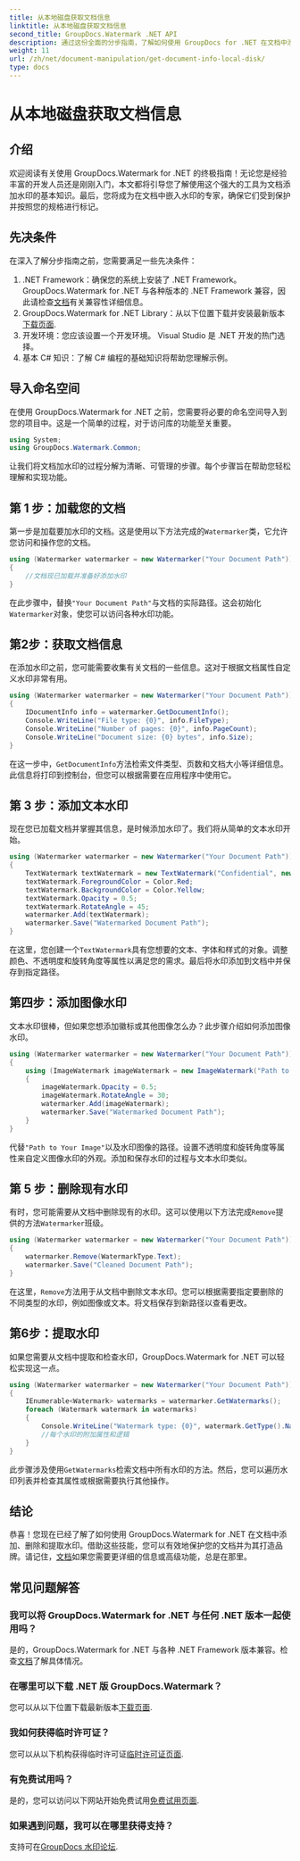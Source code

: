 ```yaml
---
title: 从本地磁盘获取文档信息
linktitle: 从本地磁盘获取文档信息
second_title: GroupDocs.Watermark .NET API
description: 通过这份全面的分步指南，了解如何使用 GroupDocs for .NET 在文档中添加、删除和提取水印。
weight: 11
url: /zh/net/document-manipulation/get-document-info-local-disk/
type: docs
---
```

# 从本地磁盘获取文档信息

## 介绍
欢迎阅读有关使用 GroupDocs.Watermark for .NET 的终极指南！无论您是经验丰富的开发人员还是刚刚入门，本文都将引导您了解使用这个强大的工具为文档添加水印的基本知识。最后，您将成为在文档中嵌入水印的专家，确保它们受到保护并按照您的规格进行标记。
## 先决条件
在深入了解分步指南之前，您需要满足一些先决条件：
1.  .NET Framework：确保您的系统上安装了 .NET Framework。 GroupDocs.Watermark for .NET 与各种版本的 .NET Framework 兼容，因此请检查[文档](https://tutorials.groupdocs.com/Watermark/net/)有关兼容性详细信息。
2.  GroupDocs.Watermark for .NET Library：从以下位置下载并安装最新版本[下载页面](https://releases.groupdocs.com/Watermark/net/).
3. 开发环境：您应该设置一个开发环境。 Visual Studio 是 .NET 开发的热门选择。
4. 基本 C# 知识：了解 C# 编程的基础知识将帮助您理解示例。
## 导入命名空间
在使用 GroupDocs.Watermark for .NET 之前，您需要将必要的命名空间导入到您的项目中。这是一个简单的过程，对于访问库的功能至关重要。
```csharp
using System;
using GroupDocs.Watermark.Common;
```
让我们将文档加水印的过程分解为清晰、可管理的步骤。每个步骤旨在帮助您轻松理解和实现功能。
## 第 1 步：加载您的文档
第一步是加载要加水印的文档。这是使用以下方法完成的`Watermarker`类，它允许您访问和操作您的文档。
```csharp
using (Watermarker watermarker = new Watermarker("Your Document Path"))
{
    //文档现已加载并准备好添加水印
}
```
在此步骤中，替换`"Your Document Path"`与文档的实际路径。这会初始化`Watermarker`对象，使您可以访问各种水印功能。
## 第2步：获取文档信息
在添加水印之前，您可能需要收集有关文档的一些信息。这对于根据文档属性自定义水印非常有用。

```csharp
using (Watermarker watermarker = new Watermarker("Your Document Path"))
{
    IDocumentInfo info = watermarker.GetDocumentInfo();
    Console.WriteLine("File type: {0}", info.FileType);
    Console.WriteLine("Number of pages: {0}", info.PageCount);
    Console.WriteLine("Document size: {0} bytes", info.Size);
}
```
在这一步中，`GetDocumentInfo`方法检索文件类型、页数和文档大小等详细信息。此信息将打印到控制台，但您可以根据需要在应用程序中使用它。
## 第 3 步：添加文本水印
现在您已加载文档并掌握其信息，是时候添加水印了。我们将从简单的文本水印开始。

```csharp
using (Watermarker watermarker = new Watermarker("Your Document Path"))
{
    TextWatermark textWatermark = new TextWatermark("Confidential", new Font("Arial", 36));
    textWatermark.ForegroundColor = Color.Red;
    textWatermark.BackgroundColor = Color.Yellow;
    textWatermark.Opacity = 0.5;
    textWatermark.RotateAngle = 45;
    watermarker.Add(textWatermark);
    watermarker.Save("Watermarked Document Path");
}
```
在这里，您创建一个`TextWatermark`具有您想要的文本、字体和样式的对象。调整颜色、不透明度和旋转角度等属性以满足您的需求。最后将水印添加到文档中并保存到指定路径。
## 第四步：添加图像水印
文本水印很棒，但如果您想添加徽标或其他图像怎么办？此步骤介绍如何添加图像水印。

```csharp
using (Watermarker watermarker = new Watermarker("Your Document Path"))
{
    using (ImageWatermark imageWatermark = new ImageWatermark("Path to Your Image"))
    {
        imageWatermark.Opacity = 0.5;
        imageWatermark.RotateAngle = 30;
        watermarker.Add(imageWatermark);
        watermarker.Save("Watermarked Document Path");
    }
}
```
代替`"Path to Your Image"`以及水印图像的路径。设置不透明度和旋转角度等属性来自定义图像水印的外观。添加和保存水印的过程与文本水印类似。
## 第 5 步：删除现有水印
有时，您可能需要从文档中删除现有的水印。这可以使用以下方法完成`Remove`提供的方法`Watermarker`班级。

```csharp
using (Watermarker watermarker = new Watermarker("Your Document Path"))
{
    watermarker.Remove(WatermarkType.Text);
    watermarker.Save("Cleaned Document Path");
}
```
在这里，`Remove`方法用于从文档中删除文本水印。您可以根据需要指定要删除的不同类型的水印，例如图像或文本。将文档保存到新路径以查看更改。
## 第6步：提取水印
如果您需要从文档中提取和检查水印，GroupDocs.Watermark for .NET 可以轻松实现这一点。

```csharp
using (Watermarker watermarker = new Watermarker("Your Document Path"))
{
    IEnumerable<Watermark> watermarks = watermarker.GetWatermarks();
    foreach (Watermark watermark in watermarks)
    {
        Console.WriteLine("Watermark type: {0}", watermark.GetType().Name);
        //每个水印的附加属性和逻辑
    }
}
```
此步骤涉及使用`GetWatermarks`检索文档中所有水印的方法。然后，您可以遍历水印列表并检查其属性或根据需要执行其他操作。
## 结论
恭喜！您现在已经了解了如何使用 GroupDocs.Watermark for .NET 在文档中添加、删除和提取水印。借助这些技能，您可以有效地保护您的文档并为其打造品牌。请记住，[文档](https://tutorials.groupdocs.com/Watermark/net/)如果您需要更详细的信息或高级功能，总是在那里。
## 常见问题解答
### 我可以将 GroupDocs.Watermark for .NET 与任何 .NET 版本一起使用吗？
是的，GroupDocs.Watermark for .NET 与各种 .NET Framework 版本兼容。检查[文档](https://tutorials.groupdocs.com/Watermark/net/)了解具体情况。
### 在哪里可以下载 .NET 版 GroupDocs.Watermark？
您可以从以下位置下载最新版本[下载页面](https://releases.groupdocs.com/Watermark/net/).
### 我如何获得临时许可证？
您可以从以下机构获得临时许可证[临时许可证页面](https://purchase.groupdocs.com/temporary-license/).
### 有免费试用吗？
是的，您可以访问以下网站开始免费试用[免费试用页面](https://releases.groupdocs.com/).
### 如果遇到问题，我可以在哪里获得支持？
支持可在[GroupDocs 水印论坛](https://forum.groupdocs.com/c/watermark/19).
